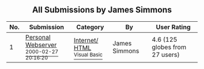 ﻿<div align="center">

## All Submissions by James Simmons

</div>

No.  | Submission | Category | By   | User Rating
---- | ---------- | -------- | ---- | -----------
1 | [Personal Webserver<br /><sup>2000-02-27 20:16:20</sup>](https://github.com/Planet-Source-Code/james-simmons-personal-webserver__1-6299) | [Internet/ HTML<br /><sup>Visual Basic</sup>](../ByCategory/internet-html__1-34.md) | James Simmons | 4.6 (125 globes from 27 users)

